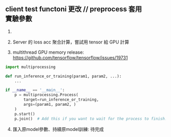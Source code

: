 client test functoni 更改 // preprocess 套用  
實驗參數
---
1. 

2. Server 的 loss acc 聚合計算，嘗試用 tensor 給 GPU 計算

3. multithread GPU memory release:
https://github.com/tensorflow/tensorflow/issues/19731
```python
import multiprocessing

def run_inference_or_training(param1, param2, ...):
    ...

if __name__ == '__main__':
    p = multiprocessing.Process(
        target=run_inference_or_training,
        args=(param1, param2, )
    )
    p.start()
    p.join()  # Add this if you want to wait for the process to finish.
```
4. 匯入原model參數、持續原model訓練: 待完成